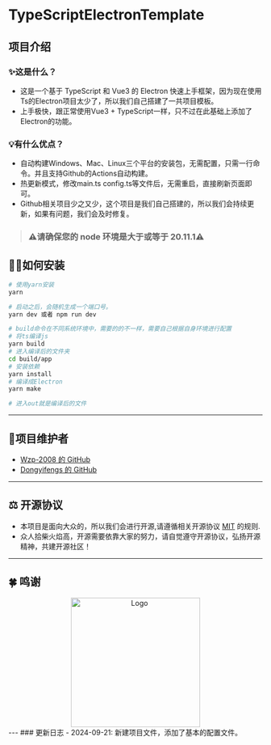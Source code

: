 # TypeScriptElectronTemplate

## 项目介绍

### ✨这是什么？

 - 这是一个基于 TypeScript 和 Vue3 的 Electron 快速上手框架，因为现在使用Ts的Electron项目太少了，所以我们自己搭建了一共项目模板。
 - 上手极快，跟正常使用Vue3 + TypeScript一样，只不过在此基础上添加了Electron的功能。

### 💡️有什么优点？

 - 自动构建Windows、Mac、Linux三个平台的安装包，无需配置，只需一行命令。并且支持Github的Actions自动构建。 
 - 热更新模式，修改main.ts config.ts等文件后，无需重启，直接刷新页面即可。
 - Github相关项目少之又少，这个项目是我们自己搭建的，所以我们会持续更新，如果有问题，我们会及时修复。

> ### **⚠请确保您的 node 环境是大于或等于 20.11.1⚠**

## 🧑‍💻如何安装

```bash
# 使用yarn安装
yarn

# 启动之后，会随机生成一个端口号。
yarn dev 或者 npm run dev

# build命令在不同系统环境中，需要的的不一样，需要自己根据自身环境进行配置
# 将ts编译js
yarn build
# 进入编译后的文件夹
cd build/app
# 安装依赖
yarn install
# 编译成Electron
yarn make 

# 进入out就是编译后的文件
```
---
## 👥项目维护者
- [Wzp-2008 的 GitHub](https://github.com/Wzp-2008)
- [Dongyifengs 的 GitHub](https://github.com/Dongyifengs)
---
## ⚖️ 开源协议
- 本项目是面向大众的，所以我们会进行开源,请遵循相关开源协议 [MIT](https://github.com/Wzp-2008/TypeScriptElectronTemplate/blob/main/LICENSE) 的规则.
- 众人拾柴火焰高，开源需要依靠大家的努力，请自觉遵守开源协议，弘扬开源精神，共建开源社区！
---
## 🍀 鸣谢
<div align="center"><img alt="Logo" height="256" src="https://resources.jetbrains.com/storage/products/company/brand/logos/jb_beam.png?_gl=1*avq98w*_ga*NjQ5OTM0MzUxLjE2NDY1NTIyMzQ.*_ga_V0XZL7QHEB*MTY0Njk2NjY2Mi4zLjAuMTY0Njk2NjY2Mi4w" width="256"/></div>
---
### 更新日志
 - 2024-09-21: 新建项目文件，添加了基本的配置文件。
